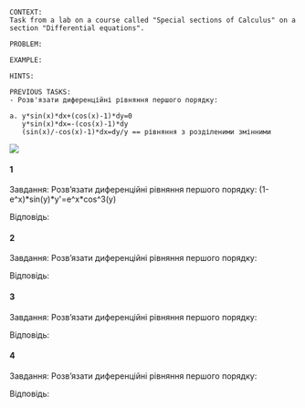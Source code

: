 ```
CONTEXT:
Task from a lab on a course called "Special sections of Calculus" on a section "Differential equations".

PROBLEM:

EXAMPLE:

HINTS:

PREVIOUS TASKS:
- Розв'язати диференційні рівняння першого порядку:

а. y*sin(x)*dx+(cos(x)-1)*dy=0
   y*sin(x)*dx=-(cos(x)-1)*dy
   (sin(x)/-cos(x)-1)*dx=dy/y == рівняння з розділеними змінними
```

![](https://i.imgur.com/ohFMu6i.png)

#### 1

Завдання:
Розв’язати диференційні рівняння першого порядку: (1-e^x)\*sin(y)\*y'=e^x\*cos^3(y)

Відповідь:

#### 2

Завдання:
Розв’язати диференційні рівняння першого порядку:

Відповідь:

#### 3

Завдання:
Розв’язати диференційні рівняння першого порядку:

Відповідь:

#### 4

Завдання:
Розв’язати диференційні рівняння першого порядку:

Відповідь:
